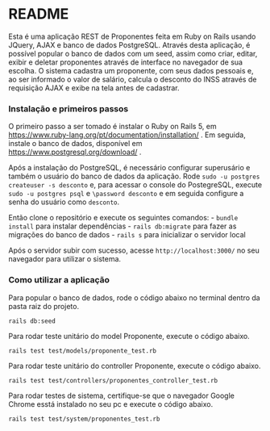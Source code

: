 # README


Esta é uma aplicação REST de Proponentes feita em Ruby on Rails usando JQuery, AJAX e banco de dados PostgreSQL. Através desta aplicação, é possível popular o banco de dados com um seed, assim como criar, editar, exibir e deletar proponentes através de interface no navegador de sua escolha. O sistema cadastra um proponente, com seus dados pessoais e, ao ser informado o valor de salário, calcula o desconto do INSS através de requisição AJAX e exibe na tela antes de cadastrar.


### Instalação e primeiros passos

O primeiro passo a ser tomado é instalar o Ruby on Rails 5, em https://www.ruby-lang.org/pt/documentation/installation/ . Em seguida, instale o banco de dados, disponível em https://www.postgresql.org/download/ .

Após a instalação do PostgreSQL, é necessário configurar superusário e também o usuário do banco de dados da aplicação. Rode `sudo -u postgres createuser -s desconto` e, para acessar o console do PostegreSQL, execute `sudo -u postgres psql` e `\password desconto` e em seguida configure a senha do usuário como `desconto`.

Então clone o repositório e execute os seguintes comandos:
    - `bundle install` para instalar dependências
    - `rails db:migrate` para fazer as migrações do banco de dados
    - `rails s` para inicializar o servidor local

Após o servidor subir com sucesso, acesse `http://localhost:3000/` no seu navegador para utilizar o sistema.

### Como utilizar a aplicação

Para popular o banco de dados, rode o código abaixo no terminal dentro da pasta raiz do projeto.

```
rails db:seed
```

Para rodar teste unitário do model Proponente, execute o código abaixo.

```
rails test test/models/proponente_test.rb
```

Para rodar teste unitário do controller Proponente, execute o código abaixo.

```
rails test test/controllers/proponentes_controller_test.rb
```
Para rodar testes de sistema, certifique-se que o navegador Google Chrome esstá instalado no seu pc e execute o código abaixo.

```
rails test test/system/proponentes_test.rb
```
